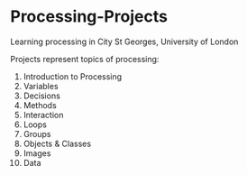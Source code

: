 # Processing-Projects
Learning processing in City St Georges, University of London

Projects represent topics of processing:
1. Introduction to Processing
2. Variables
3. Decisions
4. Methods
5. Interaction
6. Loops
7. Groups
8. Objects & Classes
9. Images
10. Data
